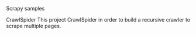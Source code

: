 Scrapy samples

  CrawlSpider
    This project CrawlSpider in order to build a recursive crawler to scrape multiple pages. 
